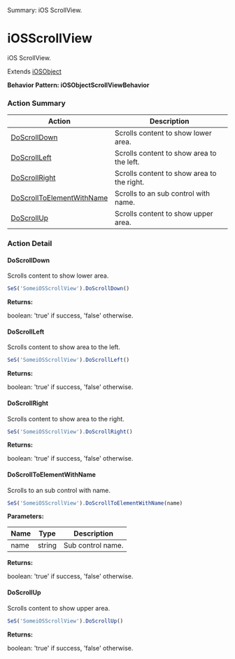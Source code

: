 Summary: iOS ScrollView.

# iOSScrollView

iOS ScrollView.
 
Extends [iOSObject](iOSObject.md)





**Behavior Pattern: iOSObjectScrollViewBehavior**


<!-- ============================== property summary ========================== -->

<!-- ============================== action summary ========================== -->



### Action Summary
|  **Action** | **Description** | 
| ----------- | --------------- |
|  [DoScrollDown](#doscrolldown) | Scrolls content to show lower area. |
|  [DoScrollLeft](#doscrollleft) | Scrolls content to show area to the left. |
|  [DoScrollRight](#doscrollright) | Scrolls content to show area to the right. |
|  [DoScrollToElementWithName](#doscrolltoelementwithname) | Scrolls to an sub control with name. |
|  [DoScrollUp](#doscrollup) | Scrolls content to show upper area. |



<!-- ============================== property detail ========================== -->


<!-- ============================== action detail ========================== -->

### Action Detail

<a name="DoScrollDown"></a>    
#### DoScrollDown

Scrolls content to show lower area.

```javascript
SeS('SomeiOSScrollView').DoScrollDown()
```




**Returns:**

boolean: 'true' if success, 'false' otherwise.



<a name="see.also.iosscrollview.doscrolldown"></a>

<a name="DoScrollLeft"></a>    
#### DoScrollLeft

Scrolls content to show area to the left.

```javascript
SeS('SomeiOSScrollView').DoScrollLeft()
```




**Returns:**

boolean: 'true' if success, 'false' otherwise.



<a name="see.also.iosscrollview.doscrollleft"></a>

<a name="DoScrollRight"></a>    
#### DoScrollRight

Scrolls content to show area to the right.

```javascript
SeS('SomeiOSScrollView').DoScrollRight()
```




**Returns:**

boolean: 'true' if success, 'false' otherwise.



<a name="see.also.iosscrollview.doscrollright"></a>

<a name="DoScrollToElementWithName"></a>    
#### DoScrollToElementWithName

Scrolls to an sub control with name.

```javascript
SeS('SomeiOSScrollView').DoScrollToElementWithName(name)
```


**Parameters:**

|  **Name** | **Type** | **Description** |
| ---------- | -------- | --------------- |
| name | string |  Sub control name. |




**Returns:**

boolean: 'true' if success, 'false' otherwise.



<a name="see.also.iosscrollview.doscrolltoelementwithname"></a>

<a name="DoScrollUp"></a>    
#### DoScrollUp

Scrolls content to show upper area.

```javascript
SeS('SomeiOSScrollView').DoScrollUp()
```




**Returns:**

boolean: 'true' if success, 'false' otherwise.



<a name="see.also.iosscrollview.doscrollup"></a>

  

